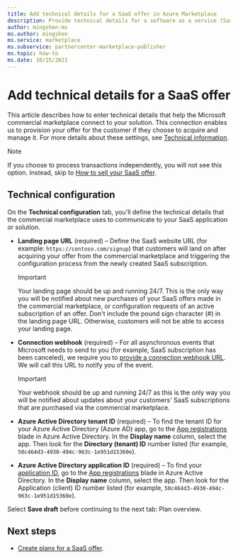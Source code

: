```yaml
---
title: Add technical details for a SaaS offer in Azure Marketplace
description: Provide technical details for a software as a service (SaaS) offer in Azure Marketplace. 
author: mingshen-ms
ms.author: mingshen
ms.service: marketplace 
ms.subservice: partnercenter-marketplace-publisher
ms.topic: how-to
ms.date: 10/25/2021
---
```


# Add technical details for a SaaS offer

This article describes how to enter technical details that help the Microsoft commercial marketplace connect to your solution. This connection enables us to provision your offer for the customer if they choose to acquire and manage it. For more details about these settings, see [Technical information](plan-saas-offer.md#technical-information).

> [!NOTE]
> If you choose to process transactions independently, you will not see this option. Instead, skip to [How to sell your SaaS offer](create-new-saas-offer-marketing.md).

## Technical configuration

On the **Technical configuration** tab, you'll define the technical details that the commercial marketplace uses to communicate to your SaaS application or solution.

- **Landing page URL** (required) – Define the SaaS website URL (for example: `https://contoso.com/signup`) that customers will land on after acquiring your offer from the commercial marketplace and triggering the configuration process from the newly created SaaS subscription.

  > [!IMPORTANT]
  > Your landing page should be up and running 24/7. This is the only way you will be notified about new purchases of your SaaS offers made in the commercial marketplace, or configuration requests of an active subscription of an offer. Don't include the pound sign character (#) in the landing page URL. Otherwise, customers will not be able to access your landing page.

- **Connection webhook** (required) – For all asynchronous events that Microsoft needs to send to you (for example, SaaS subscription has been canceled), we require you to [provide a connection webhook URL](./partner-center-portal/pc-saas-fulfillment-webhook.md). We will call this URL to notify you of the event.

  > [!IMPORTANT]
  > Your webhook should be up and running 24/7 as this is the only way you will be notified about updates about your customers' SaaS subscriptions that are purchased via the commercial marketplace.

- **Azure Active Directory tenant ID** (required) – To find the tenant ID for your Azure Active Directory (Azure AD) app, go to the [App registrations](https://portal.azure.com/#blade/Microsoft_AAD_RegisteredApps/ApplicationsListBlade) blade in Azure Active Directory. In the **Display name** column, select the app. Then look for the **Directory (tenant) ID** number listed (for example, `50c464d3-4930-494c-963c-1e951d15360e`).

- **Azure Active Directory application ID** (required) – To find your [application ID](../active-directory/develop/howto-create-service-principal-portal.md#get-tenant-and-app-id-values-for-signing-in), go to the [App registrations](https://portal.azure.com/#blade/Microsoft_AAD_RegisteredApps/ApplicationsListBlade) blade in Azure Active Directory. In the **Display name** column, select the app. Then look for the Application (client) ID number listed (for example, `50c464d3-4930-494c-963c-1e951d15360e`).

Select **Save draft** before continuing to the next tab: Plan overview.

## Next steps

- [Create plans for a SaaS offer](create-new-saas-offer-plans.md).
